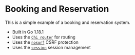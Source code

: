# Booking and Reservation

This is a simple example of a booking and reservation system.

- Built in Go 1.18.1
- Uses the [`Chi router`](http://godoc.org/github.com/go-chi/chi) for routing
- Uses the [`nosurf`](http://github.com/justinas/nosurf) CSRF protection
- Uses the [`session`](http://github.com/alexedwards/scs/v2) session management